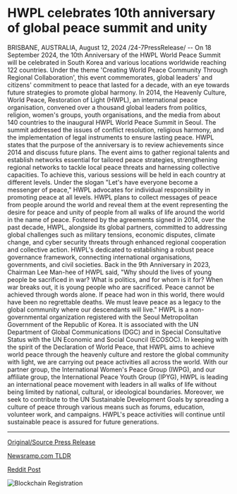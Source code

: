 # HWPL celebrates 10th anniversary of global peace summit and unity

BRISBANE, AUSTRALIA, August 12, 2024 /24-7PressRelease/ -- On 18 September 2024, the 10th Anniversary of the HWPL World Peace Summit will be celebrated in South Korea and various locations worldwide reaching 122 countries. Under the theme 'Creating World Peace Community Through Regional Collaboration', this event commemorates, global leaders' and citizens' commitment to peace that lasted for a decade, with an eye towards future strategies to promote global harmony.  In 2014, the Heavenly Culture, World Peace, Restoration of Light (HWPL), an international peace organisation, convened over a thousand global leaders from politics, religion, women's groups, youth organisations, and the media from about 140 countries to the inaugural HWPL World Peace Summit in Seoul. The summit addressed the issues of conflict resolution, religious harmony, and the implementation of legal instruments to ensure lasting peace.  HWPL states that the purpose of the anniversary is to review achievements since 2014 and discuss future plans. The event aims to gather regional talents and establish networks essential for tailored peace strategies, strengthening regional networks to tackle local peace threats and harnessing collective capacities. To achieve this, various sessions will be held in each country at different levels.  Under the slogan "Let's have everyone become a messenger of peace," HWPL advocates for individual responsibility in promoting peace at all levels. HWPL plans to collect messages of peace from people around the world and reveal them at the event representing the desire for peace and unity of people from all walks of life around the world in the name of peace.  Fostered by the agreements signed in 2014, over the past decade, HWPL, alongside its global partners, committed to addressing global challenges such as military tensions, economic disputes, climate change, and cyber security threats through enhanced regional cooperation and collective action. HWPL's dedicated to establishing a robust peace governance framework, connecting international organisations, governments, and civil societies.  Back in the 9th Anniversary in 2023, Chairman Lee Man-hee of HWPL said, "Why should the lives of young people be sacrificed in war? What is politics, and for whom is it for? When war breaks out, it is young people who are sacrificed. Peace cannot be achieved through words alone. If peace had won in this world, there would have been no regrettable deaths. We must leave peace as a legacy to the global community where our descendants will live."  HWPL is a non-governmental organization registered with the Seoul Metropolitan Government of the Republic of Korea. It is associated with the UN Department of Global Communications (DGC) and in Special Consultative Status with the UN Economic and Social Council (ECOSOC). In keeping with the spirit of the Declaration of World Peace, that HWPL aims to achieve world peace through the heavenly culture and restore the global community with light, we are carrying out peace activities all across the world.  With our partner group, the International Women's Peace Group (IWPG), and our affiliate group, the International Peace Youth Group (IPYG), HWPL is leading an international peace movement with leaders in all walks of life without being limited by national, cultural, or ideological boundaries. Moreover, we seek to contribute to the UN Sustainable Development Goals by spreading a culture of peace through various means such as forums, education, volunteer work, and campaigns.  HWPL's peace activities will continue until sustainable peace is assured for future generations. 

---

[Original/Source Press Release](https://www.24-7pressrelease.com/press-release/513312/hwpl-celebrates-10th-anniversary-of-global-peace-summit-and-unity)
                    

[Newsramp.com TLDR](None) 



[Reddit Post](https://www.reddit.com/r/newsramp/comments/1eq7aiy/hwpl_world_peace_summit_celebrates_10th/) 



![Blockchain Registration](https://cdn.newsramp.app/24-7PressRelease/qrcode/248/12/volt56sc.webp)